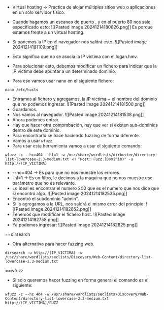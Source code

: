 - Virtual hosting -> Practica de alojar múltiples sitios web o aplicaciones en un solo servidor físico.
 
- Cuando hagamos un escaneo de puerto , y en el puerto 80 nos sale especificado esto:
![[Pasted image 20241214180826.png]]
Es porque estamos frente a un virtual hosting.
- Si ponemos la IP en el navegador nos saldrá esto:
![[Pasted image 20241214181109.png]]
- Esto significa que no se asocia la IP victima con el logan.hmv.
- Para solucionar esto, debemos modificar un fichero para indicar que la IP victima debe apuntar a un determinado dominio.
- Para eso vamos usar nano en el siguiente fichero:
```
nano /etc/hosts
```
- Entramos al fichero y agregamos, la IP victima + el nombre del dominio que no podemos ingresar.
![[Pasted image 20241214181500.png]]
- Guardamos.
- Nos vamos al navegador.
![[Pasted image 20241214181538.png]]
- Ahora podemos entrar.
- Hay que hacer otra comprobación, hay que ver si existen sub-dominios dentro de este dominio.
- Para encontrarlo se hace haciendo fuzzing de forma diferente.
- Vamos a usar `wfuzz`.
- Para usar esta herramienta vamos a usar el siguiente comando:
```
wfuzz -c --hc=404 --hl=1 -w /usr/share/wordlists/dirbuster/directory-list-lowercase-2.3-medium.txt -H "Host: Fuzz.(Dominio)" -u http://(IP_VICTIMA)
```
- --hc=404 -> Es para que no nos muestre los errores.
- -hl=1 -> Es un filtro, le decimos a la maquina que no nos muestre ese parámetro que no es relevante.
- Lo ideal es encontrar el numero 200 que es el numero que nos dice que si encontró algo.
![[Pasted image 20241214182535.png]]
- Encontró el subdominio "admin".
- Si lo agregamos a la URL, nos saldrá el mismo error del principio:
![[Pasted image 20241214182652.png]]
- Tenemos que modificar el fichero host.
![[Pasted image 20241214182758.png]]
- Ya podemos ingresar:
![[Pasted image 20241214182825.png]]


==dirsearch

- Otra alternativa para hacer fuzzing web.
```
dirsearch -u http://(IP_VICTIMA) -w /usr/share/wordlists/seclists/Discovery/Web-Content/directory-list-lowercase-2.3-medium.txt
```

==wfuzz

- Si solo queremos hacer fuzzing en forma general el comando es el siguiente:
```
wfuzz -c --hc 404 -w /usr/share/wordlists/seclists/Discovery/Web-Content/directory-list-lowercase-2.3-medium.txt http://(IP_VICTIMA)/FUZZ
```
